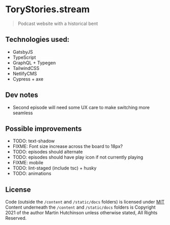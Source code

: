 # ToryStories.stream

> Podcast website with a historical bent

## Technologies used:

-   GatsbyJS
-   TypeScript
-   GraphQL + Typegen
-   TailwindCSS
-   NetlifyCMS
-   Cypress + axe

## Dev notes

-   Second episode will need some UX care to make switching more seamless

## Possible improvements

-   TODO: text-shadow
-   FIXME: Font size increase across the board to 18px?
-   TODO: episodes should alternate
-   TODO: episodes should have play icon if not currently playing
-   FIXME: mobile
-   TODO: lint-staged (include tsc) + husky
-   TODO: animations

## License

Code (outside the `/content` and `/static/docs` folders) is licensed under [MIT](./LICENSE)
Content underneath the `/content` and `/static/docs` folders is Copyright 2021 of the author Martin Hutchinson unless otherwise stated, All Rights Reserved.

